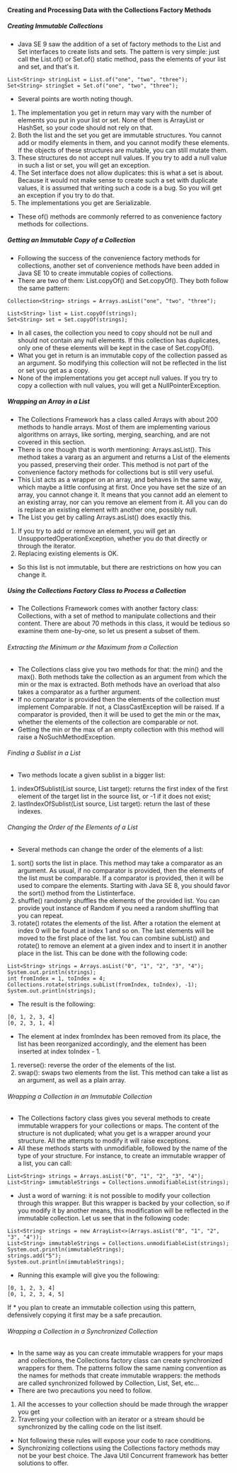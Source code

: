 #### Creating and Processing Data with the Collections Factory Methods
##### Creating Immutable Collections
* Java SE 9 saw the addition of a set of factory methods to the List and Set interfaces to create lists and sets. The pattern is very simple: just call the List.of() or Set.of() static method, pass the elements of your list and set, and that's it.
```
List<String> stringList = List.of("one", "two", "three");
Set<String> stringSet = Set.of("one", "two", "three");
```
* Several points are worth noting though.
1. The implementation you get in return may vary with the number of elements you put in your list or set. None of them is ArrayList or HashSet, so your code should not rely on that.
2. Both the list and the set you get are immutable structures. You cannot add or modify elements in them, and you cannot modify these elements. If the objects of these structures are mutable, you can still mutate them. 
3. These structures do not accept null values. If you try to add a null value in such a list or set, you will get an exception. 
4. The Set interface does not allow duplicates: this is what a set is about. Because it would not make sense to create such a set with duplicate values, it is assumed that writing such a code is a bug. So you will get an exception if you try to do that. 
5. The implementations you get are Serializable.
* These of() methods are commonly referred to as convenience factory methods for collections.
##### Getting an Immutable Copy of a Collection
* Following the success of the convenience factory methods for collections, another set of convenience methods have been added in Java SE 10 to create immutable copies of collections. 
* There are two of them: List.copyOf() and Set.copyOf(). They both follow the same pattern:
```
Collection<String> strings = Arrays.asList("one", "two", "three");

List<String> list = List.copyOf(strings);
Set<String> set = Set.copyOf(strings);
```
* In all cases, the collection you need to copy should not be null and should not contain any null elements. If this collection has duplicates, only one of these elements will be kept in the case of Set.copyOf(). 
* What you get in return is an immutable copy of the collection passed as an argument. So modifying this collection will not be reflected in the list or set you get as a copy. 
* None of the implementations you get accept null values. If you try to copy a collection with null values, you will get a NullPointerException.
##### Wrapping an Array in a List
* The Collections Framework has a class called Arrays with about 200 methods to handle arrays. Most of them are implementing various algorithms on arrays, like sorting, merging, searching, and are not covered in this section. 
* There is one though that is worth mentioning: Arrays.asList(). This method takes a vararg as an argument and returns a List of the elements you passed, preserving their order. This method is not part of the convenience factory methods for collections but is still very useful. 
* This List acts as a wrapper on an array, and behaves in the same way, which maybe a little confusing at first. Once you have set the size of an array, you cannot change it. It means that you cannot add an element to an existing array, nor can you remove an element from it. All you can do is replace an existing element with another one, possibly null. 
* The List you get by calling Arrays.asList() does exactly this.
1. If you try to add or remove an element, you will get an UnsupportedOperationException, whether you do that directly or through the iterator. 
2. Replacing existing elements is OK.
* So this list is not immutable, but there are restrictions on how you can change it.
##### Using the Collections Factory Class to Process a Collection
* The Collections Framework comes with another factory class: Collections, with a set of method to manipulate collections and their content. There are about 70 methods in this class, it would be tedious so examine them one-by-one, so let us present a subset of them.
###### Extracting the Minimum or the Maximum from a Collection
* The Collections class give you two methods for that: the min() and the max(). Both methods take the collection as an argument from which the min or the max is extracted. Both methods have an overload that also takes a comparator as a further argument. 
* If no comparator is provided then the elements of the collection must implement Comparable. If not, a ClassCastException will be raised. If a comparator is provided, then it will be used to get the min or the max, whether the elements of the collection are comparable or not. 
* Getting the min or the max of an empty collection with this method will raise a NoSuchMethodException.
###### Finding a Sublist in a List
* Two methods locate a given sublist in a bigger list:
1. indexOfSublist(List<?> source, List<?> target): returns the first index of the first element of the target list in the source list, or -1 if it does not exist; 
2. lastIndexOfSublist(List<?> source, List<?> target): return the last of these indexes.

###### Changing the Order of the Elements of a List
* Several methods can change the order of the elements of a list:
1. sort() sorts the list in place. This method may take a comparator as an argument. As usual, if no comparator is provided, then the elements of the list must be comparable. If a comparator is provided, then it will be used to compare the elements. Starting with Java SE 8, you should favor the sort() method from the Listinterface. 
2. shuffle() randomly shuffles the elements of the provided list. You can provide yout instance of Random if you need a random shuffling that you can repeat. 
3. rotate() rotates the elements of the list. After a rotation the element at index 0 will be found at index 1 and so on. The last elements will be moved to the first place of the list. You can combine subList() and rotate() to remove an element at a given index and to insert it in another place in the list. This can be done with the following code:
```
List<String> strings = Arrays.asList("0", "1", "2", "3", "4");
System.out.println(strings);
int fromIndex = 1, toIndex = 4;
Collections.rotate(strings.subList(fromIndex, toIndex), -1);
System.out.println(strings);
```
* The result is the following:
```
[0, 1, 2, 3, 4]
[0, 2, 3, 1, 4]
```
* The element at index fromIndex has been removed from its place, the list has been reorganized accordingly, and the element has been inserted at index toIndex - 1.
1. reverse(): reverse the order of the elements of the list. 
2. swap(): swaps two elements from the list. This method can take a list as an argument, as well as a plain array.
###### Wrapping a Collection in an Immutable Collection
* The Collections factory class gives you several methods to create immutable wrappers for your collections or maps. The content of the structure is not duplicated; what you get is a wrapper around your structure. All the attempts to modify it will raise exceptions. 
* All these methods starts with unmodifiable, followed by the name of the type of your structure. For instance, to create an immutable wrapper of a list, you can call:
```
List<String> strings = Arrays.asList("0", "1", "2", "3", "4");
List<String> immutableStrings = Collections.unmodifiableList(strings);
```
* Just a word of warning: it is not possible to modify your collection through this wrapper. But this wrapper is backed by your collection, so if you modify it by another means, this modification will be reflected in the immutable collection. Let us see that in the following code:
```
List<String> strings = new ArrayList<>(Arrays.asList("0", "1", "2", "3", "4"));
List<String> immutableStrings = Collections.unmodifiableList(strings);
System.out.println(immutableStrings);
strings.add("5");
System.out.println(immutableStrings);
```
* Running this example will give you the following:
```
[0, 1, 2, 3, 4]
[0, 1, 2, 3, 4, 5]
```
If * you plan to create an immutable collection using this pattern, defensively copying it first may be a safe precaution.
###### Wrapping a Collection in a Synchronized Collection
* In the same way as you can create immutable wrappers for your maps and collections, the Collections factory class can create synchronized wrappers for them. The patterns follow the same naming convention as the names for methods that create immutable wrappers: the methods are called synchronized followed by Collection, List, Set, etc... 
* There are two precautions you need to follow.
1. All the accesses to your collection should be made through the wrapper you get 
2. Traversing your collection with an iterator or a stream should be synchronized by the calling code on the list itself.
* Not following these rules will expose your code to race conditions. 
* Synchronizing collections using the Collections factory methods may not be your best choice. The Java Util Concurrent framework has better solutions to offer.